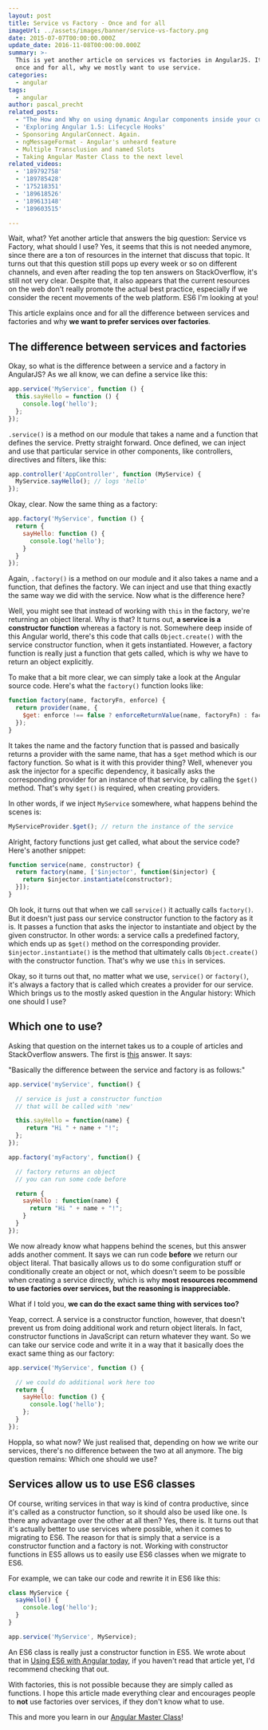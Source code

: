 ```yaml
---
layout: post
title: Service vs Factory - Once and for all
imageUrl: ../assets/images/banner/service-vs-factory.png
date: 2015-07-07T00:00:00.000Z
update_date: 2016-11-08T00:00:00.000Z
summary: >-
  This is yet another article on services vs factories in AngularJS. It explains
  once and for all, why we mostly want to use service.
categories:
  - angular
tags:
  - angular
author: pascal_precht
related_posts:
  - "The How and Why on using dynamic Angular components inside your custom\_widgets"
  - 'Exploring Angular 1.5: Lifecycle Hooks'
  - Sponsoring AngularConnect. Again.
  - ngMessageFormat - Angular's unheard feature
  - Multiple Transclusion and named Slots
  - Taking Angular Master Class to the next level
related_videos:
  - '189792758'
  - '189785428'
  - '175218351'
  - '189618526'
  - '189613148'
  - '189603515'

---
```


Wait, what? Yet another article that answers the big question: Service vs Factory, what should I use? Yes, it seems that this is not needed anymore, since there are a ton of resources in the internet that discuss that topic. It turns out that this question still pops up every week or so on different channels, and even after reading the top ten answers on StackOverflow, it's still not very clear. Despite that, it also appears that the current resources on the web don't really promote the actual best practice, especially if we consider the recent movements of the web platform. ES6 I'm looking at you!

This article explains once and for all the difference between services and factories and why **we want to prefer services over factories**.


## The difference between services and factories

Okay, so what is the difference between a service and a factory in AngularJS? As we all know, we can define a service like this:

```js
app.service('MyService', function () {
  this.sayHello = function () {
    console.log('hello');
  };
});
```

`.service()` is a method on our module that takes a name and a function that defines the service. Pretty straight forward. Once defined, we can inject and use that particular service in other components, like controllers, directives and filters, like this:

```js
app.controller('AppController', function (MyService) {
  MyService.sayHello(); // logs 'hello'
});
```

Okay, clear. Now the same thing as a factory:

```js
app.factory('MyService', function () {
  return {
    sayHello: function () {
      console.log('hello');
    }
  }
});
```

Again, `.factory()` is a method on our module and it also takes a name and a function, that defines the factory. We can inject and use that thing exactly the same way we did with the service. Now what is the difference here?

Well, you might see that instead of working with `this` in the factory, we're returning an object literal. Why is that? It turns out, **a service is a constructor function** whereas a factory is not. Somewhere deep inside of this Angular world, there's this code that calls `Object.create()` with the service constructor function, when it gets instantiated. However, a factory function is really just a function that gets called, which is why we have to return an object explicitly.

To make that a bit more clear, we can simply take a look at the Angular source code. Here's what the `factory()` function looks like:

```js
function factory(name, factoryFn, enforce) {
  return provider(name, {
    $get: enforce !== false ? enforceReturnValue(name, factoryFn) : factoryFn
  });
}
```

It takes the name and the factory function that is passed and basically returns a provider with the same name, that has a `$get` method which is our factory function. So what is it with this provider thing? Well, whenever you ask the injector for a specific dependency, it basically asks the corresponding provider for an instance of that service, by calling the `$get()` method. That's why `$get()` is required, when creating providers.

In other words, if we inject `MyService` somewhere, what happens behind the scenes is:

```js
MyServiceProvider.$get(); // return the instance of the service
```

Alright, factory functions just get called, what about the service code? Here's another snippet:

```js
function service(name, constructor) {
  return factory(name, ['$injector', function($injector) {
    return $injector.instantiate(constructor);
  }]);
}
```

Oh look, it turns out that when we call `service()` it actually calls `factory()`. But it doesn't just pass our service constructor function to the factory as it is. It passes a function that asks the injector to instantiate and object by the given constructor. In other words: a service calls a predefined factory, which ends up as `$get()` method on the corresponding provider. `$injector.instantiate()` is the method that ultimately calls `Object.create()` with the constructor function. That's why we use `this` in services.

Okay, so it turns out that, no matter what we use, `service()` or `factory()`, it's always a factory that is called which creates a provider for our service. Which brings us to the mostly asked question in the Angular history: Which one should I use?

## Which one to use?

Asking that question on the internet takes us to a couple of articles and StackOverflow answers. The first is [this](http://stackoverflow.com/questions/13762228/confused-about-service-vs-factory) answer. It says:

"Basically the difference between the service and factory is as follows:"


```js
app.service('myService', function() {

  // service is just a constructor function
  // that will be called with 'new'

  this.sayHello = function(name) {
     return "Hi " + name + "!";
  };
});

app.factory('myFactory', function() {

  // factory returns an object
  // you can run some code before

  return {
    sayHello : function(name) {
      return "Hi " + name + "!";
    }
  }
});
```

We now already know what happens behind the scenes, but this answer adds another comment. It says we can run code **before** we return our object literal. That basically allows us to do some configuration stuff or conditionally create an object or not, which doesn't seem to be possible when creating a service directly, which is why **most resources recommend to use factories over services, but the reasoning is inappreciable.**

What if I told you, **we can do the exact same thing with services too?**

Yeap, correct. A service is a constructor function, however, that doesn't prevent us from doing additional work and return object literals. In fact, constructor functions in JavaScript can return whatever they want. So we can take our service code and write it in a way that it basically does the exact same thing as our factory:

```js
app.service('MyService', function () {

  // we could do additional work here too
  return {
    sayHello: function () {
      console.log('hello');
    };
  }
});
```

Hoppla, so what now? We just realised that, depending on how we write our services, there's no difference between the two at all anymore. The big question remains: Which one should we use?

## Services allow us to use ES6 classes

Of course, writing services in that way is kind of contra productive, since it's called as a constructor function, so it should also be used like one. Is there any advantage over the other at all then? Yes, there is. It turns out that it's actually better to use services where possible, when it comes to migrating to ES6. The reason for that is simply that a service is a constructor function and a factory is not. Working with constructor functions in ES5 allows us to easily use ES6 classes when we migrate to ES6.

For example, we can take our code and rewrite it in ES6 like this:

```js
class MyService {
  sayHello() {
    console.log('hello');
  }
}

app.service('MyService', MyService);
```

An ES6 class is really just a constructor function in ES5. We wrote about that in [Using ES6 with Angular today](/angularjs/es6/2015/01/23/exploring-angular-1.3-using-es6.html), if you haven't read that article yet, I'd recommend checking that out.

With factories, this is not possible because they are simply called as functions. I hope this article made everything clear and encourages people to **not** use factories over services, if they don't know what to use.

This and more you learn in our [Angular Master Class](http://thoughtram.io/angular-master-class.html)!
